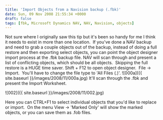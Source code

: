 ```yaml
---
title: 'Import Objects from a Navision backup (.fbk)'
date: Sun, 09 Nov 2008 21:55:34 +0000
draft: false
tags: [fbk, Microsoft Dynamics NAV, NAV, Navision, objects]
---
```


Not sure where I originally saw this tip but it's been so handy for me I think it needs to exist in more than one location.  If you've done a NAV backup and need to grab a couple objects out of the backup, instead of doing a full restore and then exporting select objects, you can point the object designer import process at the .fbk backup file. NAV will scan through and present a list of conflicting objects, which should be all objects.  Skipping the full restore is a HUGE time saver. Shift + F12 to open object designer.  File -> Import.  You'll have to change the file type to 'All Files (*.*)'. ![000a]({{ site.baseurl }}/images/2008/11/000a.jpg) It'll scan through the .fbk and present the Import Worksheet.

![002]({{ site.baseurl }}/images/2008/11/002.jpg)

Here you can CTRL+F1 to select individual objects that you'd like to replace or import.  On the menu View -> 'Marked Only' will show the marked objects, or you can save them as .fob files.